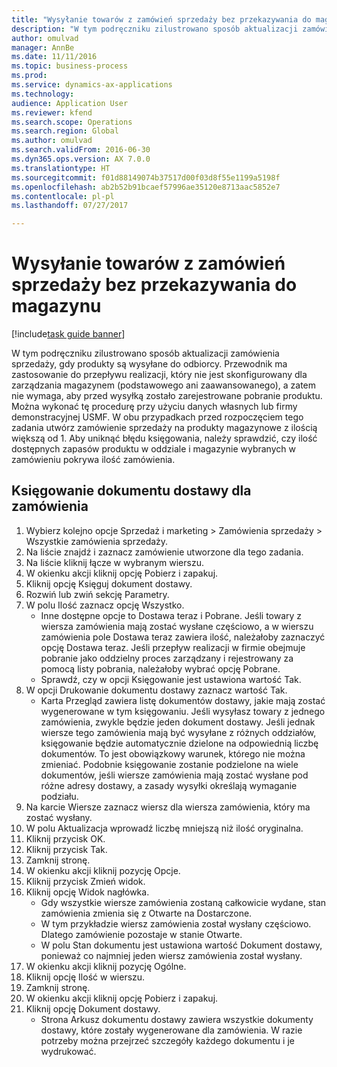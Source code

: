 ```yaml
--- 
title: "Wysyłanie towarów z zamówień sprzedaży bez przekazywania do magazynu"
description: "W tym podręczniku zilustrowano sposób aktualizacji zamówienia sprzedaży, gdy produkty są wysyłane do odbiorcy."
author: omulvad
manager: AnnBe
ms.date: 11/11/2016
ms.topic: business-process
ms.prod: 
ms.service: dynamics-ax-applications
ms.technology: 
audience: Application User
ms.reviewer: kfend
ms.search.scope: Operations
ms.search.region: Global
ms.author: omulvad
ms.search.validFrom: 2016-06-30
ms.dyn365.ops.version: AX 7.0.0
ms.translationtype: HT
ms.sourcegitcommit: f01d88149074b37517d00f03d8f55e1199a5198f
ms.openlocfilehash: ab2b52b91bcaef57996ae35120e8713aac5852e7
ms.contentlocale: pl-pl
ms.lasthandoff: 07/27/2017

---
```

# <a name="ship-sales-orders-without-warehousing"></a>Wysyłanie towarów z zamówień sprzedaży bez przekazywania do magazynu

[!include[task guide banner](../../includes/task-guide-banner.md)]

W tym podręczniku zilustrowano sposób aktualizacji zamówienia sprzedaży, gdy produkty są wysyłane do odbiorcy. Przewodnik ma zastosowanie do przepływu realizacji, który nie jest skonfigurowany dla zarządzania magazynem (podstawowego ani zaawansowanego), a zatem nie wymaga, aby przed wysyłką zostało zarejestrowane pobranie produktu. Można wykonać tę procedurę przy użyciu danych własnych lub firmy demonstracyjnej USMF. W obu przypadkach przed rozpoczęciem tego zadania utwórz zamówienie sprzedaży na produkty magazynowe z ilością większą od 1. Aby uniknąć błędu księgowania, należy sprawdzić, czy ilość dostępnych zapasów produktu w oddziale i magazynie wybranych w zamówieniu pokrywa ilość zamówienia.


## <a name="post-packing-slip-for-an-order"></a>Księgowanie dokumentu dostawy dla zamówienia
1. Wybierz kolejno opcje Sprzedaż i marketing > Zamówienia sprzedaży > Wszystkie zamówienia sprzedaży.
2. Na liście znajdź i zaznacz zamówienie utworzone dla tego zadania.
3. Na liście kliknij łącze w wybranym wierszu.
4. W okienku akcji kliknij opcję Pobierz i zapakuj.
5. Kliknij opcję Księguj dokument dostawy.
6. Rozwiń lub zwiń sekcję Parametry.
7. W polu Ilość zaznacz opcję Wszystko.
    * Inne dostępne opcje to Dostawa teraz i Pobrane. Jeśli towary z wiersza zamówienia mają zostać wysłane częściowo, a w wierszu zamówienia pole Dostawa teraz zawiera ilość, należałoby zaznaczyć opcję Dostawa teraz. Jeśli przepływ realizacji w firmie obejmuje pobranie jako oddzielny proces zarządzany i rejestrowany za pomocą listy pobrania, należałoby wybrać opcję Pobrane.  
    * Sprawdź, czy w opcji Księgowanie jest ustawiona wartość Tak.  
8. W opcji Drukowanie dokumentu dostawy zaznacz wartość Tak.
    * Karta Przegląd zawiera listę dokumentów dostawy, jakie mają zostać wygenerowane w tym księgowaniu. Jeśli wysyłasz towary z jednego zamówienia, zwykle będzie jeden dokument dostawy. Jeśli jednak wiersze tego zamówienia mają być wysyłane z różnych oddziałów, księgowanie będzie automatycznie dzielone na odpowiednią liczbę dokumentów. To jest obowiązkowy warunek, którego nie można zmieniać. Podobnie księgowanie zostanie podzielone na wiele dokumentów, jeśli wiersze zamówienia mają zostać wysłane pod różne adresy dostawy, a zasady wysyłki określają wymaganie podziału.  
9. Na karcie Wiersze zaznacz wiersz dla wiersza zamówienia, który ma zostać wysłany.
10. W polu Aktualizacja wprowadź liczbę mniejszą niż ilość oryginalna.
11. Kliknij przycisk OK.
12. Kliknij przycisk Tak.
13. Zamknij stronę.
14. W okienku akcji kliknij pozycję Opcje.
15. Kliknij przycisk Zmień widok.
16. Kliknij opcję Widok nagłówka.
    * Gdy wszystkie wiersze zamówienia zostaną całkowicie wydane, stan zamówienia zmienia się z Otwarte na Dostarczone.  
    * W tym przykładzie wiersz zamówienia został wysłany częściowo. Dlatego zamówienie pozostaje w stanie Otwarte.     
    * W polu Stan dokumentu jest ustawiona wartość Dokument dostawy, ponieważ co najmniej jeden wiersz zamówienia został wysłany.  
17. W okienku akcji kliknij pozycję Ogólne.
18. Kliknij opcję Ilość w wierszu.
19. Zamknij stronę.
20. W okienku akcji kliknij opcję Pobierz i zapakuj.
21. Kliknij opcję Dokument dostawy.
    * Strona Arkusz dokumentu dostawy zawiera wszystkie dokumenty dostawy, które zostały wygenerowane dla zamówienia. W razie potrzeby można przejrzeć szczegóły każdego dokumentu i je wydrukować.  


